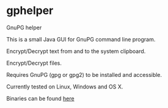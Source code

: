 gphelper
========

GnuPG helper

This is a small Java GUI for GnuPG command line program.

Encrypt/Decrypt text from and to the system clipboard.

Encrypt/Decrypt files.

Requires GnuPG (gpg or gpg2) to be installed and accessible.

Currently tested on Linux, Windows and OS X.

Binaries can be found [here](https://www.dropbox.com/sh/wv13nodbde06ztn/tWaVS0STwv)

